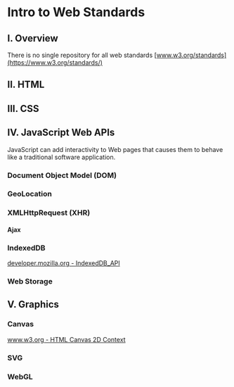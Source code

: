 # Intro to Web Standards

## I. Overview
There is no single repository for all web standards
[www.w3.org/standards](https://www.w3.org/standards/)

## II. HTML

## III. CSS

## IV. JavaScript Web APIs
JavaScript can add interactivity to Web pages that causes them to behave like a traditional software application.
### Document Object Model (DOM)
### GeoLocation
### XMLHttpRequest (XHR)
#### Ajax
### IndexedDB
[developer.mozilla.org - IndexedDB_API](https://developer.mozilla.org/en-US/docs/Web/API/IndexedDB_API)
### Web Storage
### 


## V. Graphics
### Canvas
[www.w3.org - HTML Canvas 2D Context](https://www.w3.org/TR/2015/REC-2dcontext-20151119/)
### SVG
### WebGL

